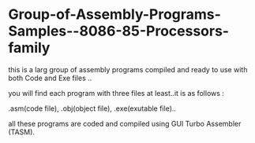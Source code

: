 # Group-of-Assembly-Programs-Samples--8086-85-Processors-family

this is a larg group of assembly programs compiled and ready to use with both Code and Exe files ..

you will find each program with three files at least..it is as follows :

.asm(code file), .obj(object file), .exe(exutable file)..


all these programs are coded and compiled using GUI Turbo Assembler (TASM).
